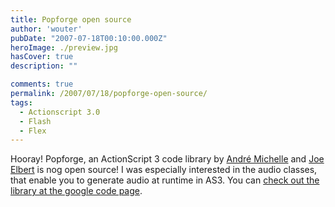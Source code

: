 ```yaml
---
title: Popforge open source
author: 'wouter'
pubDate: "2007-07-18T00:10:00.000Z"
heroImage: ./preview.jpg
hasCover: true
description: ""

comments: true
permalink: /2007/07/18/popforge-open-source/
tags:
  - Actionscript 3.0
  - Flash
  - Flex
---
```

Hooray! Popforge, an ActionScript 3 code library by [André Michelle][1] and [Joe Elbert][2] is nog open source! I was especially interested in the audio classes, that enable you to generate audio at runtime in AS3. You can [check out the library at the google code page][3].

 [1]: http://blog.andre-michelle.com/
 [2]: http://blog.je2050.de/
 [3]: http://code.google.com/p/popforge/